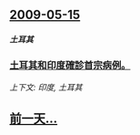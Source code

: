 ## [2009-05-15](/news/2009/05/15/index.md)

##### 土耳其
### [土耳其和印度確診首宗病例。](/news/2009/05/15/土耳其和印度確診首宗病例.md)
_上下文: 印度, 土耳其_

## [前一天...](/news/2009/05/14/index.md)

